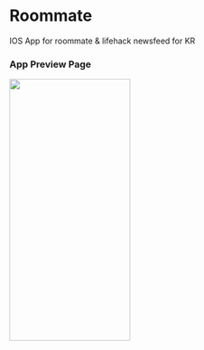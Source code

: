 # Roommate
IOS App for roommate &amp; lifehack newsfeed for KR

### App Preview Page
<img width="214" height="463" src="https://user-images.githubusercontent.com/24893218/154323947-e8acb198-559a-482f-aed7-fd35a68ea648.png">
